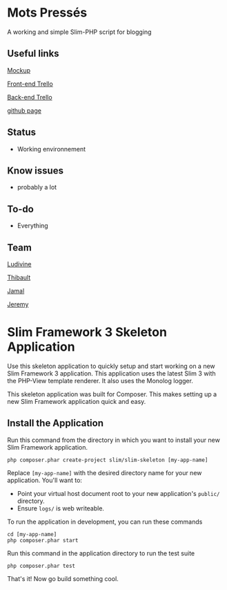 # Mots Pressés

A working and simple Slim-PHP script for blogging

## Useful links

[Mockup](https://balsamiq.cloud/sei7jok/po0krtx/r44C8)

[Front-end Trello](https://trello.com/b/s88qJWJX/front-end)

[Back-end Trello](https://trello.com/b/8FG1QsnB/back-end)

[github page](https://rabujev.github.io/blog-php/layout)

## Status

- Working environnement

## Know issues

- probably a lot

## To-do

- Everything

## Team
[Ludivine](https://github.com/LudivineHay)

[Thibault](https://github.com/ThibautJanssens)

[Jamal](https://github.com/rabujev)

[Jeremy](https://github.com/scalajeremy)


# Slim Framework 3 Skeleton Application

Use this skeleton application to quickly setup and start working on a new Slim Framework 3 application. This application uses the latest Slim 3 with the PHP-View template renderer. It also uses the Monolog logger.

This skeleton application was built for Composer. This makes setting up a new Slim Framework application quick and easy.

## Install the Application

Run this command from the directory in which you want to install your new Slim Framework application.

    php composer.phar create-project slim/slim-skeleton [my-app-name]

Replace `[my-app-name]` with the desired directory name for your new application. You'll want to:

* Point your virtual host document root to your new application's `public/` directory.
* Ensure `logs/` is web writeable.

To run the application in development, you can run these commands

	cd [my-app-name]
	php composer.phar start

Run this command in the application directory to run the test suite

	php composer.phar test

That's it! Now go build something cool.
